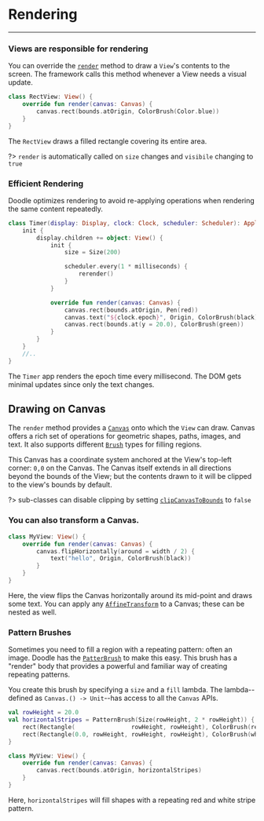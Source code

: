 # Rendering
-----------

### Views are responsible for rendering

You can override the [`render`](https://github.com/pusolito/doodle/blob/master/Core/src/commonMain/kotlin/com/nectar/doodle/core/View.kt#L478)
method to draw a `View`'s contents to the screen. The framework calls this method whenever a View needs a visual update.

```kotlin
class RectView: View() {
    override fun render(canvas: Canvas) {
        canvas.rect(bounds.atOrigin, ColorBrush(Color.blue))
    }
}
```

The `RectView` draws a filled rectangle covering its entire area.

?> `render` is automatically called on `size` changes and `visibile` changing to `true`

### Efficient Rendering

Doodle optimizes rendering to avoid re-applying operations when rendering the same content repeatedly.

```kotlin
class Timer(display: Display, clock: Clock, scheduler: Scheduler): Application {
    init {
        display.children += object: View() {
            init {
                size = Size(200)

                scheduler.every(1 * milliseconds) {
                    rerender()
                }
            }

            override fun render(canvas: Canvas) {
                canvas.rect(bounds.atOrigin, Pen(red))
                canvas.text("${clock.epoch}", Origin, ColorBrush(black))
                canvas.rect(bounds.at(y = 20.0), ColorBrush(green))
            }
        }
    }
    //..
}
```

The `Timer` app renders the epoch time every millisecond. The DOM gets minimal updates since only the text changes.

## Drawing on Canvas

The `render` method provides a [`Canvas`](https://github.com/pusolito/doodle/blob/master/Core/src/commonMain/kotlin/com/nectar/doodle/drawing/Canvas.kt#L23)
onto which the `View` can draw. Canvas offers a rich set of operations for geometric shapes, paths, images, and text. It
also supports different [`Brush`](https://github.com/pusolito/doodle/blob/master/Core/src/commonMain/kotlin/com/nectar/doodle/drawing/Brush.kt#L3)
types for filling regions.

This Canvas has a coordinate system anchored at the View's top-left corner: `0,0` on the Canvas. The Canvas itself extends in all
directions beyond the bounds of the View; but the contents drawn to it will be clipped to the view's bounds by default.

?> sub-classes can disable clipping by setting [`clipCanvasToBounds`](https://github.com/pusolito/doodle/blob/master/Core/src/commonMain/kotlin/com/nectar/doodle/core/View.kt#L122)
to `false`

### You can also transform a Canvas.

```kotlin
class MyView: View() {
    override fun render(canvas: Canvas) {
        canvas.flipHorizontally(around = width / 2) {
            text("hello", Origin, ColorBrush(black))
        }
    }
}
```

Here, the view flips the Canvas horizontally around its mid-point and draws some text. You can apply any [`AffineTransform`](https://github.com/pusolito/doodle/blob/master/Core/src/commonMain/kotlin/com/nectar/doodle/drawing/AffineTransform.kt#L16)
to a Canvas; these can be nested as well.

### Pattern Brushes

Sometimes you need to fill a region with a repeating pattern: often an image. Doodle has the [`PatterBrush`](https://github.com/pusolito/doodle/blob/master/Core/src/commonMain/kotlin/com/nectar/doodle/drawing/PatternBrush.kt#L10) to make this easy.
This brush has a "render" body that provides a powerful and familiar way of creating repeating patterns.

You create this brush by specifying a `size` and a `fill` lambda. The lambda--defined as `Canvas.() -> Unit`--has access to
all the `Canvas` APIs.

```kotlin
val rowHeight = 20.0
val horizontalStripes = PatternBrush(Size(rowHeight, 2 * rowHeight)) {
    rect(Rectangle(                rowHeight, rowHeight), ColorBrush(red  ))
    rect(Rectangle(0.0, rowHeight, rowHeight, rowHeight), ColorBrush(white))
}

class MyView: View() {
    override fun render(canvas: Canvas) {
        canvas.rect(bounds.atOrigin, horizontalStripes)
    }
}
```

Here, `horizontalStripes` will fill shapes with a repeating red and white stripe pattern. 